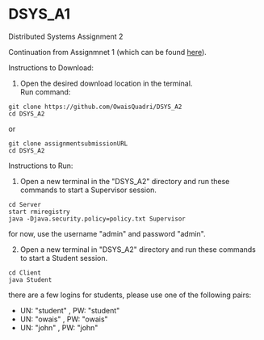 # DSYS_A1

Distributed Systems Assignment 2  

Continuation from Assignmnet 1 (which can be found <a href=https://github.com/OwaisQuadri/DSYS_A1>here</a>).  
  
Instructions to Download:  
  
1. Open the desired download location in the terminal.</li>
Run command:
```
git clone https://github.com/OwaisQuadri/DSYS_A2 
cd DSYS_A2
```
or  
```
git clone assignmentsubmissionURL
cd DSYS_A2
```
  
Instructions to Run:  
  
1. Open a new terminal in the "DSYS_A2" directory and run these commands to start a Supervisor session.
```
cd Server
start rmiregistry
java -Djava.security.policy=policy.txt Supervisor
```
for now, use the username "admin" and password "admin".  
  
2. Open a new terminal in "DSYS_A2" directory and run these commands to start a Student session.
```
cd Client
java Student
``` 
there are a few logins for students, please use one of the following pairs:  
- UN: "student" , PW: "student"
- UN: "owais" , PW: "owais"
- UN: "john" , PW: "john"
